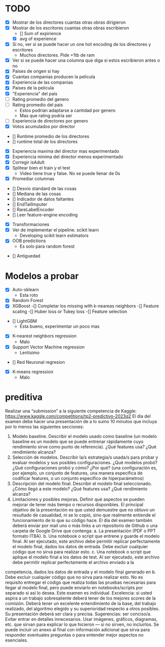 # TODO
- [X] Mostrar de los directores cuantas otras obras dirigieron
- [x] Mostrar de los escritores cuantas otras obras escribieron
    - [] Sum of expirience
    - [X] avg of experience
- [x] Si no, ver si se puede hacer un one hot encoding de los directores y escritores
    - Muchos directores. Pide +1tb de ram
- [X] Ver si se puede hacer una columna que diga si estos escribieron antes o no
- [X] Paises de origen si hay
- [X] Cuantas companias producen la pelicula
- [X] Experiencia de las companias
- [X] Paises de la pelicula
- [X] "Experiencia" del pais
- [ ] Rating promedio del genero
- [ ] Rating promedio del pais
    - Estos podrian adaptarse a cantidad por genero
    - Mas que rating podria ser 
- [ ] Experiencia de directores por genero
- [X] Votos acumulados por director
- [] Runtime promedio de los directores
- [] runtime total de los directores
- [X] Experiencia maxima del director mas experimentado
- [X] Experiencia minima del director menos experimentado
- [X] Corregir isAdult
- [X] Splitear bien el train y el test
    - Video tiene true y false. No se puede llenar de 0s
- [X] Promediar columnas
- [] Desvio standard de las cosas
- [] Mediana de las cosas
- [] Indicador de datos faltantes
- [] EndTailImputer
- [] RareLabelEncoder
- [] Leer feature-engine encoding
- [X] Transformaciones
- [X] Ver de implementar el pipeline. scikit learn
    - Developing scikit learn estimators
- [X] OOB predictions
    - Es solo para random forest
- [] Antiguedad

 

# Modelos a probar

- [X] Auto-sklearn
    - Esta roto
- [X] Random Forest
- [X] XGBoost
    -[] Completar los missing with k-neareas neighbors
    -[] Feature scaling
    -[] Huber loss or Tukey loss
    -[] Feature selection
    
- [] LightGBM
    - Esta bueno, experimentar un poco mas
- [X] K-nearest neighbors regression
    - Malo 
- [X] Support Vector Machine regression
    - Lentisimo 
- [] Red Neuronal regresion
- [X] K-means regression
    - Malo 



# preditiva
Realizar una “submission” a la siguiente competencia de Kaggle:
https://www.kaggle.com/competitions/tp2-predictivo-2023q2
El día del examen debe hacer una presentación de a lo sumo 10 minutos que incluya por
lo menos las siguientes secciones:
1. Modelo baseline. Describir el modelo usado como baseline (un modelo baseline es
un modelo que se puede entrenar rápidamente cuyo rendimiento sirve como punto
de referencia). ¿Qué features usa? ¿Qué rendimiento alcanza?
2. Selección de modelos. Describir la/s estrategia/s usada/s para probar y evaluar
modelos y sus posibles configuraciones. ¿Qué modelos probó? ¿Qué
configuraciones probó y cómo? ¿Por qué? (una configuración es, por ejemplo, un
conjunto de features, una manera específica de codificar features, o un conjunto
específico de hiperparámetros)
3. Descripción del modelo final. Describir el modelo final seleccionado. ¿Cómo llegó
a este modelo? ¿Qué features usa? ¿Qué rendimiento alcanza?
4. Limitaciones y posibles mejoras. Definir qué aspectos se pueden mejorar de tener
más tiempo o recursos disponibles.
El principal objetivo de la presentación es que usted demuestre que no obtuvo un resultado
de casualidad, ni se lo copió, sino que realmente entiende el funcionamiento de lo que su
código hace.
El día del examen también deberá enviar por mail uno o más links a un repositorio de
Github o una carpeta de Google Drive que contenga:
a. La presentación (PDF o PPT formato ITBA).
b. Una notebook o script que entrene y guarde el modelo final. Al ser ejecutado,
este archivo debe permitir replicar perfectamente el modelo final, dados los datos de
entrada. Debe excluir cualquier código que no sirva para realizar esto.
c. Una notebook o script que aplique el modelo final a los datos de test. Al ser
ejecutado, este archivo debe permitir replicar perfectamente el archivo enviado a la

competencia, dados los datos de entrada y el modelo final generado en b. Debe
excluir cualquier código que no sirva para realizar esto.
No es requisito entregar el código que realiza todas las pruebas necesarias para llegar al
modelo final, pero puede enviarlo en notebooks/scripts por separado si así lo desea.
Este examen es individual.
Excelencia: si usted aspira a un trabajo sobresaliente deberá tener de los mejores scores de
la comisión. Deberá tener un excelente entendimiento de la base, del trabajo realizado, del
algoritmo elegido y su superioridad respecto a otros posibles. Su presentación deberá ser
clara y precisa.
Sugerencias: ser conciso/a. Evitar entrar en detalles innecesarios. Usar imágenes, gráficos,
diagramas, etc. que sirvan para explicar lo que hicieron — si no sirven, no incluirlos. Se
puede incluir un anexo al final con información adicional que sirva para responder
eventuales preguntas o para entender mejor aspectos no esenciales.
